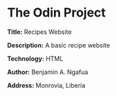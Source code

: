 # The Odin Project
 
**Title:** Recipes Website


**Description:** A basic recipe website

**Technology:** HTML

**Author:** Benjamin A. Ngafua

**Address:** Monrovia, Liberia